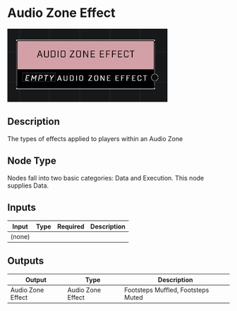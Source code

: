 # Audio Zone Effect
![](../../../.gitbook/assets/audio-zone-effect.JPG)

## Description
The types of effects applied to players within an Audio Zone

## Node Type
Nodes fall into two basic categories: Data and Execution. This node supplies Data.

## Inputs
| Input | Type | Required | Description |
|------------------|------------------|----------|--------------------------------------------------------------|
| (none) |  |  |  |

## Outputs
| Output | Type | Description |
|------------------|------------------|--------------------------------------------------------------|
| Audio Zone Effect | Audio Zone Effect | Footsteps Muffled, Footsteps Muted |
